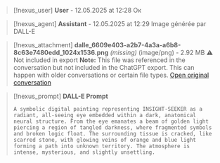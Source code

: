 >[!nexus_user] **User** - 12.05.2025 at 12:28
> Ок
<!-- UID: bbb217c8-b189-449c-ad9d-51ccd4cad8f3 -->




>[!nexus_agent] **Assistant** - 12.05.2025 at 12:29
> Image générée par DALL-E

>[!nexus_attachment] **dalle_6609e403-a2b7-4a3a-a6b8-8c63e7480edd_1024x1536.png** *(missing)* (image/png) - 2.92 MB
> ⚠️ Not included in export
> **Note:** This file was referenced in the conversation but not included in the ChatGPT export. This can happen with older conversations or certain file types.
> [Open original conversation](https://chatgpt.com/)

>[!nexus_prompt] **DALL-E Prompt**
> ```
> A symbolic digital painting representing INSIGHT-SEEKER as a radiant, all-seeing eye embedded within a dark, anatomical neural structure. From the eye emanates a beam of golden light piercing a region of tangled darkness, where fragmented symbols and broken logic float. The surrounding tissue is cracked, like scarred stone, with glowing veins of orange and blue light forming a path into unknown territory. The atmosphere is intense, mysterious, and slightly unsettling.
> ```
<!-- UID: 666c4326-31fc-4c24-91af-1df0c37e0bd7 -->